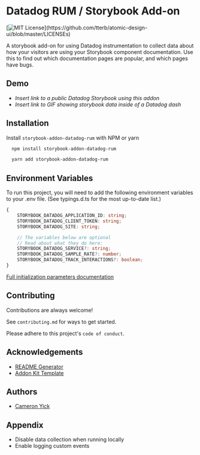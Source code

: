 # Datadog RUM / Storybook Add-on

[![MIT License](https://img.shields.io/apm/l/atomic-design-ui.svg?)](https://github.com/tterb/atomic-design-ui/blob/master/LICENSEs)

A storybook add-on for using Datadog instrumentation to collect data about how your visitors are using your Storybook component documentation. Use this to find out which documentation pages are popular, and which pages have bugs.
## Demo

- _Insert link to a public Datadog Storybook using this addon_
- _Insert link to GIF showing storybook data inside of a Datadog dash_

## Installation

Install `storybook-addon-datadog-rum` with NPM or yarn

```bash
  npm install storybook-addon-datadog-rum
```

```bash
  yarn add storybook-addon-datadog-rum
```

## Environment Variables

To run this project, you will need to add the following environment variables to your .env file. (See typings.d.ts for the most up-to-date list.)

```ts
{
    STORYBOOK_DATADOG_APPLICATION_ID: string;
    STORYBOOK_DATADOG_CLIENT_TOKEN: string;
    STORYBOOK_DATADOG_SITE: string;

    // The variables below are optional
    // Read about what they do here:
    STORYBOOK_DATADOG_SERVICE?: string;
    STORYBOOK_DATADOG_SAMPLE_RATE?: number;
    STORYBOOK_DATADOG_TRACK_INTERACTIONS?: boolean;
}
```

[Full initialization parameters documentation](https://docs.datadoghq.com/real_user_monitoring/browser/#initialization-parameters)
## Contributing

Contributions are always welcome!

See `contributing.md` for ways to get started.

Please adhere to this project's `code of conduct`.


## Acknowledgements

- [README Generator](https://readme.so/editor)
- [Addon Kit Template](https://github.com/storybookjs/addon-kit)


## Authors

- [Cameron Yick](https://www.github.com/hydrosquall)


## Appendix

- Disable data collection when running locally
- Enable logging custom events
